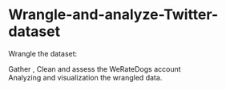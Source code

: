 # Wrangle-and-analyze-Twitter-dataset

Wrangle the dataset:

   Gather , Clean and assess the WeRateDogs account  
Analyzing and visualization the wrangled data.
